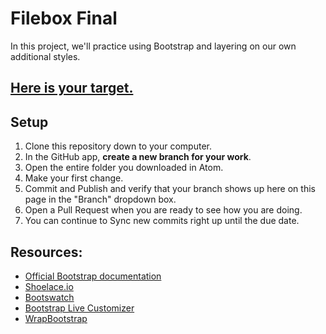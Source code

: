 # Filebox Final

In this project, we'll practice using Bootstrap and layering on our own additional styles.

## [Here is your target.](https://filebox-final-target.herokuapp.com/landing.html)

## Setup

1. Clone this repository down to your computer.
1. In the GitHub app, **create a new branch for your work**.
1. Open the entire folder you downloaded in Atom.
1. Make your first change.
1. Commit and Publish and verify that your branch shows up here on this page in the "Branch" dropdown box.
1. Open a Pull Request when you are ready to see how you are doing.
1. You can continue to Sync new commits right up until the due date.

## Resources:

 - [Official Bootstrap documentation](http://getbootstrap.com/css/)
 - [Shoelace.io](http://shoelace.io/)
 - [Bootswatch](https://bootswatch.com/)
 - [Bootstrap Live Customizer](http://bootstrap-live-customizer.com/)
 - [WrapBootstrap](https://wrapbootstrap.com/)
